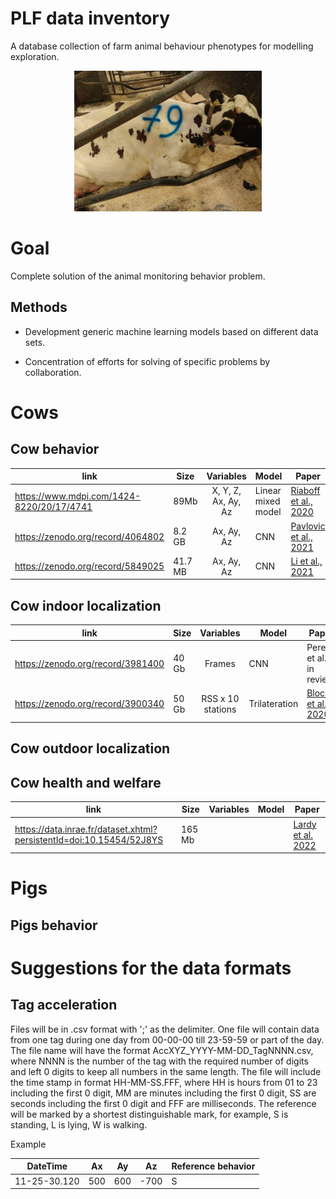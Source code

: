 # PLF data inventory
A database collection of farm animal behaviour phenotypes for modelling exploration.

<p align="center">
  <img src="https://github.com/Animal-Data-Inventory/PLFDataInventory/blob/main/CowSensor.jpg" width="300">
</p>

# Goal
Complete solution of the animal monitoring behavior problem.

## Methods
- Development generic machine learning models based on different data sets.

- Concentration of efforts for solving of specific problems by collaboration.

# Cows
## Cow behavior
| link | Size | Variables | Model | Paper |
|------|------|:---------:|-------|-------|
| https://www.mdpi.com/1424-8220/20/17/4741 | 89Mb | X, Y, Z, Ax, Ay, Az | Linear mixed model | [Riaboff et al., 2020](https://www.mdpi.com/1424-8220/20/17/4741) |
| https://zenodo.org/record/4064802 | 8.2 GB | Ax, Ay, Az | CNN | [Pavlovic et al., 2021](https://www.mdpi.com/1424-8220/21/12/4050) |
| https://zenodo.org/record/5849025 | 41.7 MB | Ax, Ay, Az | CNN | [Li et al., 2021](https://ieeexplore.ieee.org/abstract/document/9566833) |
## Cow indoor localization
| link | Size | Variables | Model | Paper |
|------|------|:---------:|-------|-------|
| https://zenodo.org/record/3981400 | 40 Gb | Frames | CNN | Pereira et al., in review |
| https://zenodo.org/record/3900340 | 50 Gb | RSS x 10 stations | Trilateration | [Bloch et al., 2020](https://www.mdpi.com/1424-8220/20/14/3841) |
## Cow outdoor localization

## Cow health and welfare
| link | Size | Variables | Model | Paper |
|------|------|:---------:|-------|-------|
| https://data.inrae.fr/dataset.xhtml?persistentId=doi:10.15454/52J8YS | 165 Mb |  |  | [Lardy et al. 2022](https://doi.org/10.1016/j.anopes.2022.100004) |

# Pigs
## Pigs behavior

# Suggestions for the data formats
## Tag acceleration
Files will be in .csv format with ';' as the delimiter. One file will contain data from one tag during one day from 00-00-00 till 23-59-59 or part of the day. The file name will have the format AccXYZ_YYYY-MM-DD_TagNNNN.csv, where NNNN is the number of the tag with the required number of digits and left 0 digits to keep all numbers in the same length. The file will include the time stamp in format HH-MM-SS.FFF, where HH is hours from 01 to 23 including the first 0 digit, MM are minutes including the first 0 digit, SS are seconds including the first 0 digit and FFF are milliseconds. The reference will be marked by a shortest distinguishable mark, for example, S is standing, L is lying, W is walking.

Example

| DateTime | Ax | Ay | Az | Reference behavior |
|----------|----|----|----|--------------------|
| 11-25-30.120 | 500 | 600 | -700 | S |
